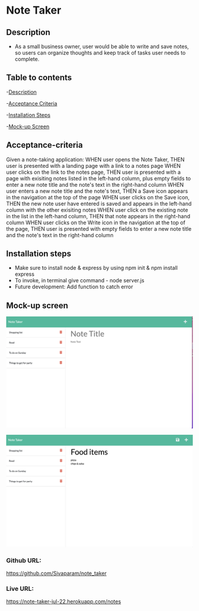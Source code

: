 # Note Taker 

## Description
* As a small business owner, user would be able to write and save notes, so users can organize thoughts and keep track of tasks user needs to complete.

## Table to contents

-[Description](#description)

-[Acceptance Criteria](#acceptance-criteria)

-[Installation Steps](#installation-steps)

-[Mock-up Screen](#mock-up-screen)

## Acceptance-criteria

Given a note-taking application:
WHEN user opens the Note Taker, THEN user is presented with a landing page with a link to a notes page
WHEN user clicks on the link to the notes page, THEN user is presented with a page with exisiting notes listed in the left-hand column, plus empty fields to enter a new note title and the note's text in the right-hand column
WHEN user enters a new note title and the note's text, THEN a Save icon appears in the navigation at the top of the page
WHEN user clicks on the Save icon, THEN the new note user have entered is saved and appears in the left-hand column with the other exisiting notes 
WHEN user click on the existing note in the list in the left-hand column, THEN that note appears in the right-hand column
WHEN user clicks on the Write icon in the navigation at the top of the page, THEN user is presented with empty fields to enter a new note title and the note's text in the right-hand column

## Installation steps

* Make sure to install node & express by using npm init & npm install express
* To invoke, in terminal give command - node server.js 
* Future development: Add function to catch error

## Mock-up screen

![alt text](./public/assets/images/image1.png)

![alt text](./public/assets/images/image2.png)

### Github URL: 
https://github.com/Sivaparam/note_taker

### Live URL: 

https://note-taker-jul-22.herokuapp.com/notes



